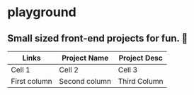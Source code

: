 # playground
Small sized front-end projects for fun. 🍵
----
Links | Project Name | Project Desc
------------ | ------------- | -------------
Cell 1 | Cell 2 | Cell 3
First column | Second column | Third Column
